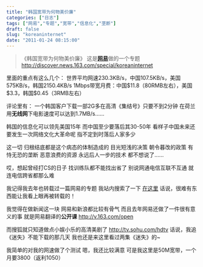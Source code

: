 ```yaml
---
title: "韩国宽带为何物美价廉"
categories: ["日志"]
tags: ["网易","专题","宽带","信息化","垄断"]
draft: false
slug: "koreaninternet"
date: "2011-01-24 08:15:00"
---
```


<blockquote>《韩国宽带为何物美价廉》
这是<a href="http://www.163.com" target="_blank"><strong>网易</strong></a>做的一个专题 <a href="http://discover.news.163.com/special/koreaninternet/" target="_blank">http://discover.news.163.com/special/koreaninternet</a></blockquote>
里面的重点有这么几个：
世界平均网速230.3KB/s，中国107.5KB/s，美国575KB/s，韩国2150.4KB/s
1Mbps带宽月费：中国$11.8（80RMB左右），美国$3.3，韩国$0.45（3RMB左右）

评论里有：
一个韩国客户下载一部2G多在高清《集结号》只要不到2分钟
在荷兰用<strong>无线网</strong>下电影速度可以达到1.7MB/s……

韩国的信息化可以领先美国15年
而中国至少要落后其30-50年
看样子中国未来还要发生一次网络文化大革命呢
指不定到时落后人家多少

这一切
归根结底都是这个病态的体制造成的
目光短浅的决策
朝令暮改的政策
有恃无恐的垄断
恶意浪费的资源
永远后人一步的技术
都不想说了……

哎，想起曾经打CS的日子
找训练队都不能找出省了
别说网通电信互联不互通
就连电信跨省都那么难

我记得我去年也转载过一篇网易的专题
我站内搜索了一下 <a href="http://eallion.com/netease-black-brick-house-property-awards-in-the-first-quarter-2010" target="_blank">在这里</a>
话说，很难有东西能让我看上眼再被转载的！

我觉得在做新闻这一块
网易和新浪都比较有骨气
而且去年网易还做了一件很有意义的事
就是网易翻译的<strong>公开课</strong> <a href="http://v.163.com/open" target="_blank">http://v.163.com/open</a>

而搜狐就只知道做点小娱小乐的高清美剧了 <a href="http://tv.sohu.com/hdtv/" target="_blank">http://tv.sohu.com/hdtv</a>
话说，我追《迷失》不能下载的那几天
我也还是来这里看过两集《迷失》的~

我简单的对我的网速做了个测试
嗯，我还比较满意
可是我这里是50M宽带，一个月要3800（返利1050）

